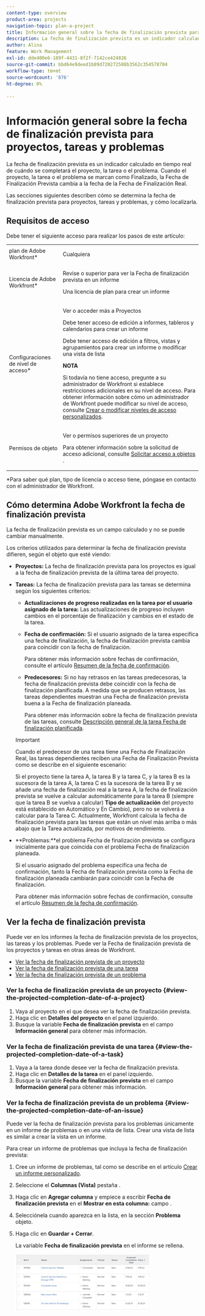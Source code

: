 ```yaml
---
content-type: overview
product-area: projects
navigation-topic: plan-a-project
title: Información general sobre la fecha de finalización prevista para proyectos, tareas y problemas
description: La fecha de finalización prevista es un indicador calculado en tiempo real de cuándo se completará el proyecto, la tarea o el problema. Cuando el proyecto, la tarea o el problema se marcan como Finalizado, la Fecha de Finalización Prevista cambia a la fecha de la Fecha de Finalización Real.
author: Alina
feature: Work Management
exl-id: dde400e6-189f-4431-8f2f-7142ce424826
source-git-commit: bbd64e9deed1b89d720272508b3562c354578704
workflow-type: tm+mt
source-wordcount: '876'
ht-degree: 0%

---
```


# Información general sobre la fecha de finalización prevista para proyectos, tareas y problemas

La fecha de finalización prevista es un indicador calculado en tiempo real de cuándo se completará el proyecto, la tarea o el problema. Cuando el proyecto, la tarea o el problema se marcan como Finalizado, la Fecha de Finalización Prevista cambia a la fecha de la Fecha de Finalización Real.

Las secciones siguientes describen cómo se determina la fecha de finalización prevista para proyectos, tareas y problemas, y cómo localizarla.

## Requisitos de acceso

<!--drafted for P&P:

<table style="table-layout:auto"> 
 <col> 
 <col> 
 <tbody> 
  <tr> 
   <td role="rowheader">Adobe Workfront plan*</td> 
   <td> <p>Any</p> </td> 
  </tr> 
  <tr> 
   <td role="rowheader">Adobe Workfront license*</td> 
   <td> 
   <p>For current licenses: 
   <ul><li><p>Contributor or higher to view the Projected Completion Date in a report</p></li> <li><p>A Standard license to create a report</p></li> </ul>
   
   <p>For legacy licenses: 
   <ul><li><p>Review or higher to view the Projected Completion Date in a report</p></li> 
   <li><p>A Plan license to create a report</p> </li></ul>
      </td> 
  </tr> 
  <tr> 
   <td role="rowheader">Access level configurations*</td> 
   <td> <p>View or higher access to Projects</p> <p>You must have Edit access to Reports, Dashboards, Calendars to create a report</p> <p>You must have Edit access to Filters, Views, Groupings to create a report or modify a list view</p> <p><b>NOTE</b>
   
   If you still don't have access, ask your Workfront administrator if they set additional restrictions in your access level. For information on how a Workfront administrator can modify your access level, see <a href="../../../administration-and-setup/add-users/configure-and-grant-access/create-modify-access-levels.md" class="MCXref xref">Create or modify custom access levels</a>.</p> </td> 
  </tr> 
  <tr> 
   <td role="rowheader">Object permissions</td> 
   <td> <p>View or higher permissions to a project</p> <p>For information on requesting additional access, see <a href="../../../workfront-basics/grant-and-request-access-to-objects/request-access.md" class="MCXref xref">Request access to objects </a>.</p> </td> 
  </tr> 
 </tbody> 
</table>
-->

Debe tener el siguiente acceso para realizar los pasos de este artículo:

<table style="table-layout:auto"> 
 <col> 
 <col> 
 <tbody> 
  <tr> 
   <td role="rowheader">plan de Adobe Workfront*</td> 
   <td> <p>Cualquiera</p> </td> 
  </tr> 
  <tr> 
   <td role="rowheader">Licencia de Adobe Workfront*</td> 
   <td> <p>Revise o superior para ver la Fecha de finalización prevista en un informe</p> <p>Una licencia de plan para crear un informe</p> </td> 
  </tr> 
  <tr> 
   <td role="rowheader">Configuraciones de nivel de acceso*</td> 
   <td> <p>Ver o acceder más a Proyectos</p> <p>Debe tener acceso de edición a informes, tableros y calendarios para crear un informe</p> <p>Debe tener acceso de edición a filtros, vistas y agrupamientos para crear un informe o modificar una vista de lista</p> <p><b>NOTA</b>

Si todavía no tiene acceso, pregunte a su administrador de Workfront si establece restricciones adicionales en su nivel de acceso. Para obtener información sobre cómo un administrador de Workfront puede modificar su nivel de acceso, consulte <a href="../../../administration-and-setup/add-users/configure-and-grant-access/create-modify-access-levels.md" class="MCXref xref">Crear o modificar niveles de acceso personalizados</a>.</p> </td>
</tr> 
  <tr> 
   <td role="rowheader">Permisos de objeto</td> 
   <td> <p>Ver o permisos superiores de un proyecto</p> <p>Para obtener información sobre la solicitud de acceso adicional, consulte <a href="../../../workfront-basics/grant-and-request-access-to-objects/request-access.md" class="MCXref xref">Solicitar acceso a objetos </a>.</p> </td> 
  </tr> 
 </tbody> 
</table>

&#42;Para saber qué plan, tipo de licencia o acceso tiene, póngase en contacto con el administrador de Workfront.

## Cómo determina Adobe Workfront la fecha de finalización prevista

La fecha de finalización prevista es un campo calculado y no se puede cambiar manualmente.

Los criterios utilizados para determinar la fecha de finalización prevista difieren, según el objeto que esté viendo:

* **Proyectos:** La fecha de finalización prevista para los proyectos es igual a la fecha de finalización prevista de la última tarea del proyecto.
* **Tareas:** La fecha de finalización prevista para las tareas se determina según los siguientes criterios:

   * **Actualizaciones de progreso realizadas en la tarea por el usuario asignado de la tarea:** Las actualizaciones de progreso incluyen cambios en el porcentaje de finalización y cambios en el estado de la tarea.
   * **Fecha de confirmación:** Si el usuario asignado de la tarea especifica una fecha de finalización, la fecha de finalización prevista cambia para coincidir con la fecha de finalización.

      Para obtener más información sobre fechas de confirmación, consulte el artículo [Resumen de la fecha de confirmación](../../../manage-work/projects/updating-work-in-a-project/overview-of-commit-dates.md).

   * **Predecesores:** Si no hay retrasos en las tareas predecesoras, la fecha de finalización prevista debe coincidir con la fecha de finalización planificada. A medida que se producen retrasos, las tareas dependientes muestran una Fecha de finalización prevista buena a la Fecha de finalización planeada.

      Para obtener más información sobre la fecha de finalización prevista de las tareas, consulte [Descripción general de la tarea Fecha de finalización planificada](../../../manage-work/tasks/task-information/task-planned-completion-date.md).
   >[!IMPORTANT]
   >
   >Cuando el predecesor de una tarea tiene una Fecha de Finalización Real, las tareas dependientes reciben una Fecha de Finalización Prevista como se describe en el siguiente escenario:
   >
   >
   >Si el proyecto tiene la tarea A, la tarea B y la tarea C, y la tarea B es la sucesora de la tarea A, la tarea C es la sucesora de la tarea B y se añade una fecha de finalización real a la tarea A, la fecha de finalización prevista se vuelve a calcular automáticamente para la tarea B (siempre que la tarea B se vuelva a calcular) **Tipo de actualización** del proyecto está establecido en Automático y En Cambio), pero no se volverá a calcular para la Tarea C. Actualmente, Workfront calcula la fecha de finalización prevista para las tareas que están un nivel más arriba o más abajo que la Tarea actualizada, por motivos de rendimiento. 

* **Problemas:**el problema Fecha de finalización prevista se configura inicialmente para que coincida con el problema Fecha de finalización planeada.

   Si el usuario asignado del problema especifica una fecha de confirmación, tanto la Fecha de finalización prevista como la Fecha de finalización planeada cambiarán para coincidir con la Fecha de finalización.

   Para obtener más información sobre fechas de confirmación, consulte el artículo [Resumen de la fecha de confirmación](../../../manage-work/projects/updating-work-in-a-project/overview-of-commit-dates.md).

## Ver la fecha de finalización prevista

Puede ver en los informes la fecha de finalización prevista de los proyectos, las tareas y los problemas. Puede ver la Fecha de finalización prevista de los proyectos y tareas en otras áreas de Workfront. 

* [Ver la fecha de finalización prevista de un proyecto](#view-the-projected-completion-date-of-a-project)
* [Ver la fecha de finalización prevista de una tarea](#view-the-projected-completion-date-of-a-task)
* [Ver la fecha de finalización prevista de un problema](#view-the-projected-completion-date-of-an-issue)

### Ver la fecha de finalización prevista de un proyecto {#view-the-projected-completion-date-of-a-project}

1. Vaya al proyecto en el que desea ver la fecha de finalización prevista.
1. Haga clic en **Detalles del proyecto** en el panel izquierdo.
1. Busque la variable **Fecha de finalización prevista** en el campo **Información general** para obtener más información.

### Ver la fecha de finalización prevista de una tarea {#view-the-projected-completion-date-of-a-task}

1. Vaya a la tarea donde desee ver la fecha de finalización prevista.
1. Haga clic en **Detalles de la tarea** en el panel izquierdo.
1. Busque la variable **Fecha de finalización prevista** en el campo **Información general** para obtener más información.

### Ver la fecha de finalización prevista de un problema {#view-the-projected-completion-date-of-an-issue}

Puede ver la fecha de finalización prevista para los problemas únicamente en un informe de problemas o en una vista de lista. Crear una vista de lista es similar a crear la vista en un informe.

Para crear un informe de problemas que incluya la fecha de finalización prevista:

1. Cree un informe de problemas, tal como se describe en el artículo [Crear un informe personalizado](../../../reports-and-dashboards/reports/creating-and-managing-reports/create-custom-report.md).
1. Seleccione el **Columnas (Vista)** pestaña .
1. Haga clic en **Agregar columna** y empiece a escribir **Fecha de finalización prevista** en el **Mostrar en esta columna:** campo .

1. Selecciónela cuando aparezca en la lista, en la sección **Problema** objeto. 
1. Haga clic en **Guardar + Cerrar**.

   La variable **Fecha de finalización prevista** en el informe se rellena. 

   ![](assets/issue-projected-completion-date-in-view-nwe-350x148.png)
